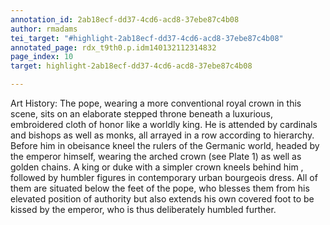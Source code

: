 ```yaml
---
annotation_id: 2ab18ecf-dd37-4cd6-acd8-37ebe87c4b08
author: rmadams
tei_target: "#highlight-2ab18ecf-dd37-4cd6-acd8-37ebe87c4b08"
annotated_page: rdx_t9th0.p.idm140132112314832
page_index: 10
target: highlight-2ab18ecf-dd37-4cd6-acd8-37ebe87c4b08

---
```

Art History: The pope, wearing a more conventional royal crown in this scene, sits on an elaborate stepped throne beneath a luxurious, embroidered cloth of honor like a worldly king.  He is attended by cardinals and bishops as well as monks, all arrayed in a row according to hierarchy.  Before him in obeisance kneel the rulers of the Germanic world, headed by the emperor himself, wearing the arched crown (see Plate 1) as well as golden chains.  A king or duke with a simpler crown kneels behind him , followed by humbler figures in contemporary urban bourgeois dress.  All of them are situated below the feet of the pope, who blesses them from his elevated position of authority but also extends his own covered foot to be kissed by the emperor, who is thus deliberately humbled further.